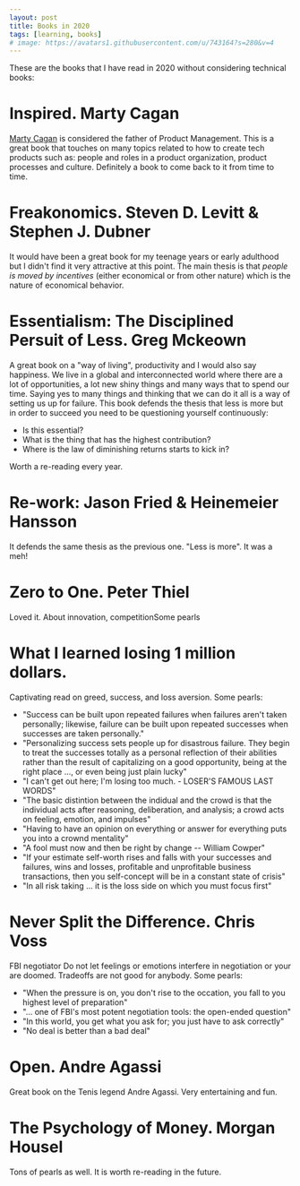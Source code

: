 ```yaml
---
layout: post
title: Books in 2020
tags: [learning, books]
# image: https://avatars1.githubusercontent.com/u/743164?s=280&v=4
---
```

These are the books that I have read in 2020 without considering technical books:

# Inspired. Marty Cagan

[Marty Cagan](https://twitter.com/cagan) is considered the father of Product Management. This is a great book that touches on many topics related to how to create tech products such as: people and roles in a product organization, product processes and culture. Definitely a book to come back to it from time to time.

# Freakonomics. Steven D. Levitt & Stephen J. Dubner

It would have been a great book for my teenage years or early adulthood but I didn't find it very attractive at this point. The main thesis is that *people is moved by incentives* (either economical or from other nature) which is the nature of economical behavior. 

# Essentialism: The Disciplined Persuit of Less. Greg Mckeown

A great book on a "way of living", productivity and I would also say happiness. We live in a global and interconnected world where there are a lot of opportunities, a lot new shiny things and many ways that to spend our time. Saying yes to many things and thinking that we can do it all is a way of setting us up for failure. This book defends the thesis that less is more but in order to succeed you need to be questioning yourself continuously:
* Is this essential? 
* What is the thing that has the highest contribution?
* Where is the law of diminishing returns starts to kick in?

Worth a re-reading every year.

# Re-work: Jason Fried & Heinemeier Hansson

It defends the same thesis as the previous one. "Less is more". It was a meh! 

# Zero to One. Peter Thiel

Loved it. About innovation, competitionSome pearls

# What I learned losing 1 million dollars.

Captivating read on greed, success, and loss aversion. Some pearls:
* "Success can be built upon repeated failures when failures aren't taken personally; likewise, failure can be built upon repeated successes when successes are taken personally."
* "Personalizing success sets people up for disastrous failure. They begin to treat the successes totally  as a personal reflection of their abilities rather than the result of capitalizing on a good opportunity, being at the right place ..., or even being just plain lucky"
* "I can't get out here; I'm losing too much. - LOSER'S FAMOUS LAST WORDS"
* "The basic distintion between the indidual and the crowd is that the individual acts after reasoning, deliberation, and analysis; a crowd acts on feeling, emotion, and impulses"
* "Having to have an opinion on everything or answer for everything puts you into a crownd mentality"
* "A fool must now and then be right by change -- William Cowper"
* "If your estimate self-worth rises and falls with your successes and failures, wins and losses, profitable and unprofitable business transactions, then you self-concept will be in a constant state of crisis"
* "In all risk taking ... it is the loss side on which you must focus first"

# Never Split the Difference. Chris Voss

FBI negotiator Do not let feelings or emotions interfere in negotiation or your are doomed. Tradeoffs are not good for anybody. Some pearls:

* "When the pressure is on, you don't rise to the occation, you fall to you highest level of preparation"
* "... one of FBI's most potent negotiation tools: the open-ended question"
* "In this world, you get what you ask for; you just have to ask correctly"
* "No deal is better than a bad deal"

# Open. Andre Agassi

Great book on the Tenis legend Andre Agassi. Very entertaining and fun.

# The Psychology of Money. Morgan Housel

Tons of pearls as well. It is worth re-reading in the future.
